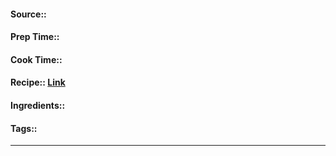 #### Source::
#### Prep Time:: 
#### Cook Time:: 
#### Recipe:: [Link](https://www.shugarysweets.com/homemade-waffles/)
#### Ingredients:: 
#### Tags:: 

---

